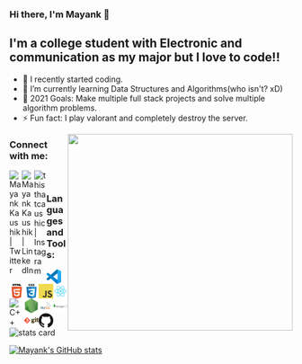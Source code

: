 ### Hi there, I'm Mayank 👋

## I'm a college student with Electronic and communication as my major but I love to code!!

- 🔭 I recently started coding.
- 💯 I’m currently learning Data Structures and Algorithms(who isn't? xD)
- 🥅 2021 Goals: Make multiple full stack projects and solve multiple algorithm problems.
- ⚡ Fun fact: I play valorant and completely destroy the server.

<img align="right" height="350" width="400" src="https://media2.giphy.com/media/jTNG3RF6EwbkpD4LZx/giphy.gif?cid=ecf05e47pdgduyvzby23c4rfh1bpkf0oxhlgnt0jitxmgy3o&rid=giphy.gif&ct=g" />

### Connect with me:

[<img align="left" alt="Mayank Kaushik| Twitter" width="22px" src="https://cdn.jsdelivr.net/npm/simple-icons@v3/icons/twitter.svg" />][twitter]
[<img align="left" alt="Mayank Kaushik | LinkedIn" width="22px" src="https://cdn.jsdelivr.net/npm/simple-icons@v3/icons/linkedin.svg" />][linkedin]
[<img align="left" alt="thisthatcaushic | Instagram" width="22px" src="https://cdn.jsdelivr.net/npm/simple-icons@v3/icons/instagram.svg" />][instagram]

<br />

### Languages and Tools:

<img align="left" alt="Visual Studio Code" width="26px" src="https://raw.githubusercontent.com/github/explore/80688e429a7d4ef2fca1e82350fe8e3517d3494d/topics/visual-studio-code/visual-studio-code.png" />
<img align="left" alt="HTML5" width="26px" src="https://raw.githubusercontent.com/github/explore/80688e429a7d4ef2fca1e82350fe8e3517d3494d/topics/html/html.png" />
<img align="left" alt="CSS3" width="26px" src="https://raw.githubusercontent.com/github/explore/80688e429a7d4ef2fca1e82350fe8e3517d3494d/topics/css/css.png" />
<img align="left" alt="JavaScript" width="26px" src="https://raw.githubusercontent.com/github/explore/80688e429a7d4ef2fca1e82350fe8e3517d3494d/topics/javascript/javascript.png" />
<img align="left" alt="React" width="26px" src="https://raw.githubusercontent.com/github/explore/80688e429a7d4ef2fca1e82350fe8e3517d3494d/topics/react/react.png" />
<img align="left" alt="C++" width="26px" src="https://freepngimg.com/thumb/c++/9-2-c++-png-image.png" />
<img align="left" alt="Node.js" width="26px" src="https://raw.githubusercontent.com/github/explore/80688e429a7d4ef2fca1e82350fe8e3517d3494d/topics/nodejs/nodejs.png" />
<img align="left" alt="MySQL" width="26px" src="https://raw.githubusercontent.com/github/explore/80688e429a7d4ef2fca1e82350fe8e3517d3494d/topics/mysql/mysql.png" />

<img align="left" alt="MongoDB" width="26px" src="https://raw.githubusercontent.com/github/explore/80688e429a7d4ef2fca1e82350fe8e3517d3494d/topics/mongodb/mongodb.png" />
<img align="left" alt="Git" width="26px" src="https://raw.githubusercontent.com/github/explore/80688e429a7d4ef2fca1e82350fe8e3517d3494d/topics/git/git.png" />
<img align="left" alt="GitHub" width="26px" src="https://raw.githubusercontent.com/github/explore/78df643247d429f6cc873026c0622819ad797942/topics/github/github.png" />

<br />
<br />
<img alt= "stats card" height="200px" width="400" src="https://github-readme-streak-stats.herokuapp.com/?user=mayankkaushik187&theme=dracula">

[![Mayank's GitHub stats](https://github-readme-stats.vercel.app/api?username=mayankkaushik187&theme=dracula)](https://github.com/anuraghazra/github-readme-stats)

[twitter]: https://twitter.com/Mayankk96894463

[instagram]: https://www.instagram.com/thisthatcaushic/
[linkedin]: https://www.linkedin.com/in/mayank-kaushik-273913169/

